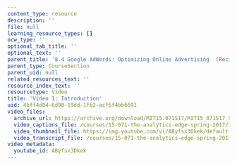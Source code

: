 ```yaml
---
content_type: resource
description: ''
file: null
learning_resource_types: []
ocw_type: ''
optional_tab_title: ''
optional_text: ''
parent_title: '8.4 Google AdWords: Optimizing Online Advertising  (Recitation)'
parent_type: CourseSection
parent_uid: null
related_resources_text: ''
resource_index_text: ''
resourcetype: Video
title: 'Video 1: Introduction'
uid: 4bff4d84-6d90-19dd-1fb2-acf6f4bb6691
video_files:
  archive_url: https://archive.org/download/MIT15.071S17/MIT15_071S17_Session_8.4.02_300k.mp4
  video_captions_file: /courses/15-071-the-analytics-edge-spring-2017/3618d19d614155849ae444dfa49ffc9f_AByfsx3Dkek.vtt
  video_thumbnail_file: https://img.youtube.com/vi/AByfsx3Dkek/default.jpg
  video_transcript_file: /courses/15-071-the-analytics-edge-spring-2017/e89771d12479e8087466a15266ca9870_AByfsx3Dkek.pdf
video_metadata:
  youtube_id: AByfsx3Dkek
---
```

